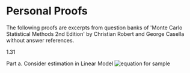 # Personal Proofs

The following proofs are excerpts from question banks of 'Monte Carlo Statistical Methods 2nd Edition' by Christian Robert and George Casella without answer references.

1.31

Part a. Consider estimation in Linear Model 
![equation](https://latex.codecogs.com/svg.image?Y=b_%7B1%7DX_%7B1%7D&plus;b_%7B2%7DX_%7B2%7D&plus;%5Cepsilon,0%5Cleq%20b_%7B1%7D,b_%7B2%7D%5Cleq%201) for sample
